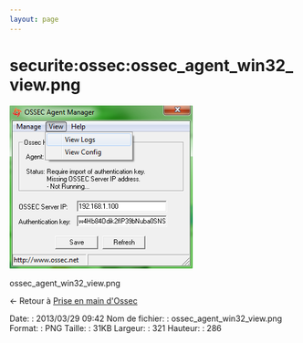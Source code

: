 ```yaml
---
layout: page
---
```


securite:ossec:ossec\_agent\_win32\_view.png
============================================

[![ossec\_agent\_win32\_view.png](../../../assets/media/securite/ossec/ossec_agent_win32_view.png@cache=&w=321&h=286 "ossec_agent_win32_view.png")](../../../assets/media/securite/ossec/ossec_agent_win32_view.png@cache= "Afficher le fichier original")

ossec\_agent\_win32\_view.png

← Retour à [Prise en main
d'Ossec](../../../securite/ossec/ossec-use.html "securite:ossec:ossec-use")

Date:
:   2013/03/29 09:42
Nom de fichier:
:   ossec\_agent\_win32\_view.png
Format:
:   PNG
Taille:
:   31KB
Largeur:
:   321
Hauteur:
:   286

